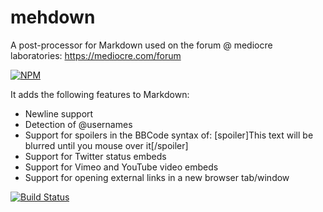 mehdown
=======

A post-processor for Markdown used on the forum @ mediocre laboratories: https://mediocre.com/forum

[![NPM](https://nodei.co/npm/mehdown.png)](https://nodei.co/npm/mehdown/)

It adds the following features to Markdown:
- Newline support
- Detection of @usernames
- Support for spoilers in the BBCode syntax of: [spoiler]This text will be blurred until you mouse over it[/spoiler]
- Support for Twitter status embeds
- Support for Vimeo and YouTube video embeds
- Support for opening external links in a new browser tab/window

[![Build Status](https://travis-ci.org/mediocre/mehdown.png?branch=master)](https://travis-ci.org/mediocre/mehdown)
